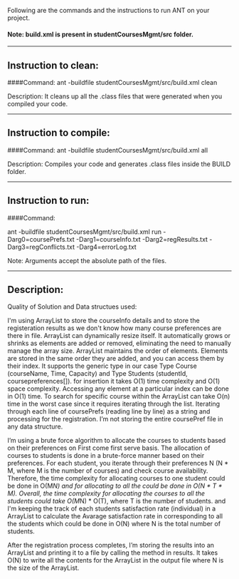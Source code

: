 Following are the commands and the instructions to run ANT on your project.
#### Note: build.xml is present in studentCoursesMgmt/src folder.

-----------------------------------------------------------------------
## Instruction to clean:

####Command: ant -buildfile studentCoursesMgmt/src/build.xml clean

Description: It cleans up all the .class files that were generated when you
compiled your code.

-----------------------------------------------------------------------
## Instruction to compile:

####Command: ant -buildfile studentCoursesMgmt/src/build.xml all

Description: Compiles your code and generates .class files inside the BUILD folder.

-----------------------------------------------------------------------
## Instruction to run:

####Command:  

ant -buildfile studentCoursesMgmt/src/build.xml run -Darg0=coursePrefs.txt -Darg1=courseInfo.txt -Darg2=regResults.txt -Darg3=regConflicts.txt -Darg4=errorLog.txt


Note: Arguments accept the absolute path of the files.

-----------------------------------------------------------------------
## Description:

Quality of Solution and Data structues used:

I'm using ArrayList to store the courseInfo details and to store the registeration results as we don't know how many course preferences are there in file. ArrayList can dynamically resize itself. It automatically grows or shrinks as elements are added or removed, eliminating the need to manually manage the array size. ArrayList maintains the order of elements. Elements are stored in the same order they are added, and you can access them by their index. It supports the generic type in our case Type Course (courseName, Time, Capacity) and Type Students (studentId, coursepreferences[]). for insertion it takes O(1) time complexity and O(1) space complexity. Accessing any element at a particular index can be done in O(1) time. To search for specific course within the ArrayList can take O(n) time in the worst case since it requires iterating through the list.  Iterating through each line of coursePrefs (reading line by line) as a string and processing for the registration. I’m not storing the entire coursePref file in any data structure.

I’m using a brute force algorithm to allocate the courses to students based on their preferences on First come first serve basis. The allocation of courses to students is done in a brute-force manner based on their preferences. For each student, you iterate through their preferences N (N * M, where M is the number of courses) and check course availability. Therefore, the time complexity for allocating courses to one student could be done in O(M*N) and for allocating to all the could be done in O(N * T * M). Overall, the time complexity for allocating the courses to all the students could take O(M*N) * O(T), where T is the number of students. and I'm keeping the track of each students satisfaction rate (individual) 
in a ArrayList to calculate the Avarage satisfaction rate in corresponding to all the students which could be done in O(N) where N is the total number of students.

After the registration process completes, I’m storing the results into an ArrayList and printing it to a file by calling the method in results. It takes O(N) to write all the contents for the ArrayList in the output file where N is the size of the ArrayList. 



